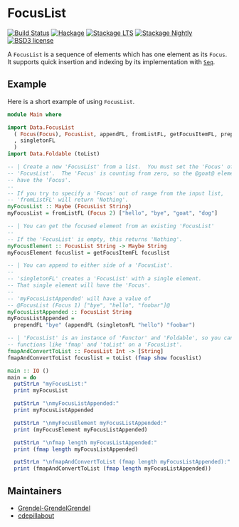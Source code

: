FocusList
=========

[![Build Status](https://secure.travis-ci.org/cdepillabout/focuslist.svg)](http://travis-ci.org/cdepillabout/focuslist)
[![Hackage](https://img.shields.io/hackage/v/focuslist.svg)](https://hackage.haskell.org/package/focuslist)
[![Stackage LTS](http://stackage.org/package/focuslist/badge/lts)](http://stackage.org/lts/package/focuslist)
[![Stackage Nightly](http://stackage.org/package/focuslist/badge/nightly)](http://stackage.org/nightly/package/focuslist)
[![BSD3 license](https://img.shields.io/badge/license-BSD3-blue.svg)](./LICENSE)

A `FocusList` is a sequence of elements which has one element as its `Focus`. It
supports quick insertion and indexing by its implementation with
[`Seq`](http://hackage.haskell.org/package/containers-0.6.0.1/docs/Data-Sequence.html#t:Seq).

## Example

Here is a short example of using `FocusList`.

```haskell
module Main where

import Data.FocusList
  ( Focus(Focus), FocusList, appendFL, fromListFL, getFocusItemFL, prependFL
  , singletonFL
  )
import Data.Foldable (toList)

-- | Create a new 'FocusList' from a list.  You must set the 'Focus' of the new
-- 'FocusList'.  The 'Focus' is counting from zero, so the @goat@ element should
-- have the 'Focus'.
--
-- If you try to specify a 'Focus' out of range from the input list,
-- 'fromListFL' will return 'Nothing'.
myFocusList :: Maybe (FocusList String)
myFocusList = fromListFL (Focus 2) ["hello", "bye", "goat", "dog"]

-- | You can get the focused element from an existing 'FocusList'
--
-- If the 'FocusList' is empty, this returns 'Nothing'.
myFocusElement :: FocusList String -> Maybe String
myFocusElement focuslist = getFocusItemFL focuslist

-- | You can append to either side of a 'FocusList'.
--
-- 'singletonFL' creates a 'FocusList' with a single element.
-- That single element will have the 'Focus'.
--
-- 'myFocusListAppended' will have a value of
-- @FocusList (Focus 1) ["bye", "hello", "foobar"]@
myFocusListAppended :: FocusList String
myFocusListAppended =
  prependFL "bye" (appendFL (singletonFL "hello") "foobar")

-- | 'FocusList' is an instance of 'Functor' and 'Foldable', so you can use
-- functions like 'fmap' and 'toList' on a 'FocusList'.
fmapAndConvertToList :: FocusList Int -> [String]
fmapAndConvertToList focuslist = toList (fmap show focuslist)

main :: IO ()
main = do
  putStrLn "myFocusList:"
  print myFocusList

  putStrLn "\nmyFocusListAppended:"
  print myFocusListAppended

  putStrLn "\nmyFocusElement myFocusListAppended:"
  print (myFocusElement myFocusListAppended)

  putStrLn "\nfmap length myFocusListAppended:"
  print (fmap length myFocusListAppended)

  putStrLn "\nfmapAndConvertToList (fmap length myFocusListAppended):"
  print (fmapAndConvertToList (fmap length myFocusListAppended))
```

## Maintainers

- [Grendel-GrendelGrendel](https://github.com/Grendel-Grendel-Grendel)
- [cdepillabout](https://github.com/cdepillabout)

